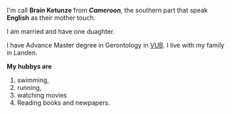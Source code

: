 I'm call **Brain Ketunze** from **_Cameroon_**, the southern part that speak __**English**__ as their mother touch. 

I am married and have one duaghter. 

I have Advance Master degree in Gerontology in [VUB](https://www.vub.be/). I live with my family in Landen. 


__**My hubbys are**__ 

1. swimming, 
2. running,
3. watching movies
4. Reading books and newpapers.
